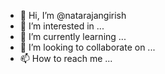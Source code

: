 - 👋 Hi, I’m @natarajangirish
- 👀 I’m interested in ...
- 🌱 I’m currently learning ...
- 💞️ I’m looking to collaborate on ...
- 📫 How to reach me ...

<!---
natarajangirish/natarajangirish is a ✨ special ✨ repository because its `README.md` (this file) appears on your GitHub profile.
You can click the Preview link to take a look at your changes.
--->
